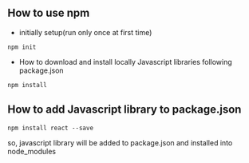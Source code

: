 How to use npm
--------------

+ initially setup(run only once at first time)
```
npm init
```
+ How to download and install locally Javascript libraries following package.json
```
npm install
```

How to add Javascript library to package.json
----------------------------------------------
```
npm install react --save
```
so, javascript library will be added to package.json and installed into node_modules
